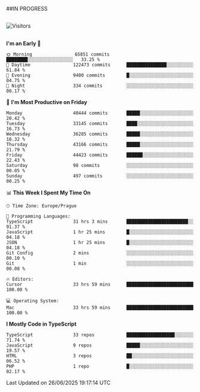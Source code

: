 ##IN PROGRESS
##
![Visitors](https://komarev.com/ghpvc/?username=petrbui&style=for-the-badge&label=Visitors+👀)



##
<!--
[![My GitHub stats](https://github-readme-stats.vercel.app/api?username=petrbui&theme=github_dark)](https://github.com/anuraghazra/github-readme-stats)

[![My wakatime stats](https://github-readme-stats.vercel.app/api/wakatime?username=petrbui&theme=github_dark)](https://github.com/anuraghazra/github-readme-stats)
-->
<!--START_SECTION:waka-->
**I'm an Early 🐤** 

```text
🌞 Morning                65851 commits       ████████░░░░░░░░░░░░░░░░░   33.25 % 
🌆 Daytime                122473 commits      ███████████████░░░░░░░░░░   61.84 % 
🌃 Evening                9400 commits        █░░░░░░░░░░░░░░░░░░░░░░░░   04.75 % 
🌙 Night                  334 commits         ░░░░░░░░░░░░░░░░░░░░░░░░░   00.17 % 
```
📅 **I'm Most Productive on Friday** 

```text
Monday                   40444 commits       █████░░░░░░░░░░░░░░░░░░░░   20.42 % 
Tuesday                  33145 commits       ████░░░░░░░░░░░░░░░░░░░░░   16.73 % 
Wednesday                36285 commits       █████░░░░░░░░░░░░░░░░░░░░   18.32 % 
Thursday                 43166 commits       █████░░░░░░░░░░░░░░░░░░░░   21.79 % 
Friday                   44423 commits       ██████░░░░░░░░░░░░░░░░░░░   22.43 % 
Saturday                 98 commits          ░░░░░░░░░░░░░░░░░░░░░░░░░   00.05 % 
Sunday                   497 commits         ░░░░░░░░░░░░░░░░░░░░░░░░░   00.25 % 
```


📊 **This Week I Spent My Time On** 

```text
🕑︎ Time Zone: Europe/Prague

💬 Programming Languages: 
TypeScript               31 hrs 3 mins       ███████████████████████░░   91.37 % 
JavaScript               1 hr 25 mins        █░░░░░░░░░░░░░░░░░░░░░░░░   04.18 % 
JSON                     1 hr 25 mins        █░░░░░░░░░░░░░░░░░░░░░░░░   04.18 % 
Git Config               2 mins              ░░░░░░░░░░░░░░░░░░░░░░░░░   00.10 % 
Git                      1 min               ░░░░░░░░░░░░░░░░░░░░░░░░░   00.08 % 

🔥 Editors: 
Cursor                   33 hrs 59 mins      █████████████████████████   100.00 % 

💻 Operating System: 
Mac                      33 hrs 59 mins      █████████████████████████   100.00 % 
```

**I Mostly Code in TypeScript** 

```text
TypeScript               33 repos            ██████████████████░░░░░░░   71.74 % 
JavaScript               9 repos             █████░░░░░░░░░░░░░░░░░░░░   19.57 % 
HTML                     3 repos             ██░░░░░░░░░░░░░░░░░░░░░░░   06.52 % 
PHP                      1 repo              █░░░░░░░░░░░░░░░░░░░░░░░░   02.17 % 
```




 Last Updated on 26/06/2025 19:17:14 UTC
<!--END_SECTION:waka-->
